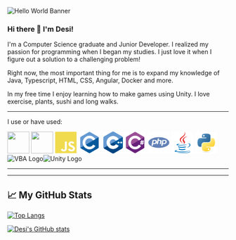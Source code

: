 ![Hello World Banner](https://user-images.githubusercontent.com/75164662/120937440-162a2200-c716-11eb-92d5-d292efd39d32.png)


### Hi there 👋 I'm Desi!

I'm a Computer Science graduate and Junior Developer.
I realized my passion for programming when I began my studies. I just love it when I figure out a solution to a challenging problem!

Right now, the most important thing for me is to expand my knowledge of Java, Typescript, HTML, CSS, Angular, Docker and more.

In my free time I enjoy learning how to make games using Unity.
I love exercise, plants, sushi and long walks.


---

I use or have used:

<img src="https://user-images.githubusercontent.com/75164662/183301610-18ceee51-1cb4-4d1c-bbea-6e4e02a90fe0.png" width="50" height="50"/> <img src="https://user-images.githubusercontent.com/75164662/183301517-d55dd0a3-c912-4b5c-8a7a-3cf3cdfac170.svg" width="50" height="50"/> <img src="https://raw.githubusercontent.com/devicons/devicon/7a4ca8aa871d6dca81691e018d31eed89cb70a76/icons/javascript/javascript-plain.svg" alt="JavaScript Logo" width="50" height="50"/> <img src="https://raw.githubusercontent.com/devicons/devicon/7a4ca8aa871d6dca81691e018d31eed89cb70a76/icons/c/c-original.svg" alt="C Logo" width="50" height="50"/> <img src="https://raw.githubusercontent.com/devicons/devicon/7a4ca8aa871d6dca81691e018d31eed89cb70a76/icons/cplusplus/cplusplus-original.svg" alt="Cpp Logo" width="50" height="50"/><img src="https://raw.githubusercontent.com/devicons/devicon/7a4ca8aa871d6dca81691e018d31eed89cb70a76/icons/csharp/csharp-original.svg" alt="C Sharp Logo" width="50" height="50"/> <img src="https://raw.githubusercontent.com/devicons/devicon/7a4ca8aa871d6dca81691e018d31eed89cb70a76/icons/php/php-plain.svg" alt="PHP Logo" width="50" height="50"/>
<img src="https://raw.githubusercontent.com/devicons/devicon/7a4ca8aa871d6dca81691e018d31eed89cb70a76/icons/java/java-original.svg" alt="Java Logo" width="50" height="50"/>
<img src="https://raw.githubusercontent.com/devicons/devicon/7a4ca8aa871d6dca81691e018d31eed89cb70a76/icons/python/python-original.svg" alt="Python Logo" width="50" height="50"/> <img src="https://cdn.worldvectorlogo.com/logos/visual-basic.svg" alt="VBA Logo" width="50" height="50"/><img src="https://cdn.worldvectorlogo.com/logos/unity-technologies-logo.svg" alt="Unity Logo" width="50" height="50"/>

---

---

## &#x1f4c8; My GitHub Stats

[![Top Langs](https://github-readme-stats.vercel.app/api/top-langs/?username=DesislavaBorisova&langs_count=3&theme=omni)](https://github.com/anuraghazra/github-readme-stats)

[![Desi's GitHub stats](https://github-readme-stats.vercel.app/api?username=DesislavaBorisova&theme=omni)](https://github.com/anuraghazra/github-readme-stats)


